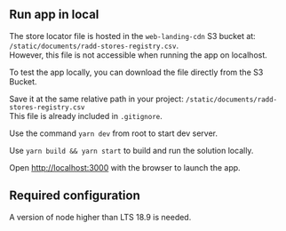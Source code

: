 ## Run app in local

The store locator file is hosted in the `web-landing-cdn` S3 bucket at:  
`/static/documents/radd-stores-registry.csv`.  
However, this file is not accessible when running the app on localhost.

To test the app locally, you can download the file directly from the S3 Bucket.

Save it at the same relative path in your project: `/static/documents/radd-stores-registry.csv`  
This file is already included in `.gitignore`.

Use the command `yarn dev` from root to start dev server.

Use `yarn build && yarn start` to build and run the solution locally.

Open [http://localhost:3000](http://localhost:3000) with the browser to launch the app.

## Required configuration

A version of node higher than LTS 18.9 is needed.
